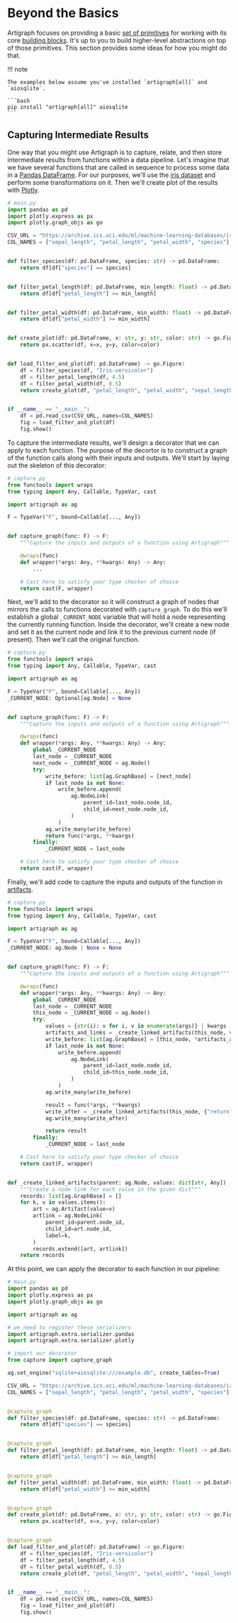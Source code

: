 # Beyond the Basics

Artigraph focuses on providing a basic [set of primitives](./standard-operations.md) for
working with its core [building blocks](./building-blocks.md). It's up to you to build
higher-level abstractions on top of those primitives. This section provides some ideas
for how you might do that.

!!! note

    The examples below assume you've installed `artigraph[all]` and `aiosqlite`.

    ```bash
    pip install "artigraph[all]" aiosqlite
    ```

## Capturing Intermediate Results

One way that you might use Artigraph is to capture, relate, and then store intermediate
results from functions within a data pipeline. Let's imagine that we have several
functions that are called in sequence to process some data in a
[Pandas DataFrame](https://pandas.pydata.org/). For our purposes, we'll use the
[iris dataset](https://en.wikipedia.org/wiki/Iris_flower_data_set) and perform some
transformations on it. Then we'll create plot of the results with
[Plotly](https://plotly.com/python/).

```python
# main.py
import pandas as pd
import plotly.express as px
import plotly.graph_objs as go

CSV_URL = "https://archive.ics.uci.edu/ml/machine-learning-databases/iris/iris.data"
COL_NAMES = ["sepal_length", "petal_length", "petal_width", "species"]


def filter_species(df: pd.DataFrame, species: str) -> pd.DataFrame:
    return df[df["species"] == species]


def filter_petal_length(df: pd.DataFrame, min_length: float) -> pd.DataFrame:
    return df[df["petal_length"] >= min_length]


def filter_petal_width(df: pd.DataFrame, min_width: float) -> pd.DataFrame:
    return df[df["petal_width"] >= min_width]


def create_plot(df: pd.DataFrame, x: str, y: str, color: str) -> go.Figure:
    return px.scatter(df, x=x, y=y, color=color)


def load_filter_and_plot(df: pd.DataFrame) -> go.Figure:
    df = filter_species(df, "Iris-versicolor")
    df = filter_petal_length(df, 4.5)
    df = filter_petal_width(df, 0.5)
    return create_plot(df, "petal_length", "petal_width", "sepal_length")


if __name__ == "__main__":
    df = pd.read_csv(CSV_URL, names=COL_NAMES)
    fig = load_filter_and_plot(df)
    fig.show()
```

To capture the intermediate results, we'll design a decorator that we can apply to each
function. The purpose of the decortor is to construct a graph of the function calls
along with their inputs and outputs. We'll start by laying out the skeleton of this
decorator:

```python
# capture.py
from functools import wraps
from typing import Any, Callable, TypeVar, cast

import artigraph as ag

F = TypeVar("F", bound=Callable[..., Any])


def capture_graph(func: F) -> F:
    """Capture the inputs and outputs of a function using Artigraph"""

    @wraps(func)
    def wrapper(*args: Any, **kwargs: Any) -> Any:
        ...

    # Cast here to satisfy your type checker of choice
    return cast(F, wrapper)
```

Next, we'll add to the decorator so it will construct a graph of nodes that mirrors the
calls to functions decorated with `capture_graph`. To do this we'll establish a global
`_CURRENT_NODE` variable that will hold a node representing the currently running
function. Inside the decorator, we'll create a new node and set it as the current node
and link it to the previous current node (if present). Then we'll call the original
function.

```python
# capture.py
from functools import wraps
from typing import Any, Callable, TypeVar, cast

import artigraph as ag

F = TypeVar("F", bound=Callable[..., Any])
_CURRENT_NODE: Optional[ag.Node] = None


def capture_graph(func: F) -> F:
    """Capture the inputs and outputs of a function using Artigraph"""

    @wraps(func)
    def wrapper(*args: Any, **kwargs: Any) -> Any:
        global _CURRENT_NODE
        last_node = _CURRENT_NODE
        next_node = _CURRENT_NODE = ag.Node()
        try:
            write_before: list[ag.GraphBase] = [next_node]
            if last_node is not None:
                write_before.append(
                    ag.NodeLink(
                        parent_id=last_node.node_id,
                        child_id=next_node.node_id,
                    )
                )
            ag.write_many(write_before)
            return func(*args, **kwargs)
        finally:
            _CURRENT_NODE = last_node

    # Cast here to satisfy your type checker of choice
    return cast(F, wrapper)
```

Finally, we'll add code to capture the inputs and outputs of the function in
[artifacts](./building-blocks.md#artifacts).

```python
# capture.py
from functools import wraps
from typing import Any, Callable, TypeVar, cast

import artigraph as ag

F = TypeVar("F", bound=Callable[..., Any])
_CURRENT_NODE: ag.Node | None = None


def capture_graph(func: F) -> F:
    """Capture the inputs and outputs of a function using Artigraph"""

    @wraps(func)
    def wrapper(*args: Any, **kwargs: Any) -> Any:
        global _CURRENT_NODE
        last_node = _CURRENT_NODE
        this_node = _CURRENT_NODE = ag.Node()
        try:
            values = {str(i): v for i, v in enumerate(args)} | kwargs
            artifacts_and_links = _create_linked_artifacts(this_node, values)
            write_before: list[ag.GraphBase] = [this_node, *artifacts_and_links]
            if last_node is not None:
                write_before.append(
                    ag.NodeLink(
                        parent_id=last_node.node_id,
                        child_id=this_node.node_id,
                    )
                )
            ag.write_many(write_before)

            result = func(*args, **kwargs)
            write_after = _create_linked_artifacts(this_node, {"return": result})
            ag.write_many(write_after)

            return result
        finally:
            _CURRENT_NODE = last_node

    # Cast here to satisfy your type checker of choice
    return cast(F, wrapper)


def _create_linked_artifacts(parent: ag.Node, values: dict[str, Any]) -> list[ag.GraphBase]:
    """Create a node link for each value in the given dict"""
    records: list[ag.GraphBase] = []
    for k, v in values.items():
        art = ag.Artifact(value=v)
        artlink = ag.NodeLink(
            parent_id=parent.node_id,
            child_id=art.node_id,
            label=k,
        )
        records.extend([art, artlink])
    return records
```

At this point, we can apply the decorator to each function in our pipeline:

```python
# main.py
import pandas as pd
import plotly.express as px
import plotly.graph_objs as go

import artigraph as ag

# we need to register these serializers
import artigraph.extra.serializer.pandas
import artigraph.extra.serializer.plotly

# import our decorator
from capture import capture_graph

ag.set_engine("sqlite+aiosqlite:///example.db", create_tables=True)

CSV_URL = "https://archive.ics.uci.edu/ml/machine-learning-databases/iris/iris.data"
COL_NAMES = ["sepal_length", "petal_length", "petal_width", "species"]


@capture_graph
def filter_species(df: pd.DataFrame, species: str) -> pd.DataFrame:
    return df[df["species"] == species]


@capture_graph
def filter_petal_length(df: pd.DataFrame, min_length: float) -> pd.DataFrame:
    return df[df["petal_length"] >= min_length]


@capture_graph
def filter_petal_width(df: pd.DataFrame, min_width: float) -> pd.DataFrame:
    return df[df["petal_width"] >= min_width]


@capture_graph
def create_plot(df: pd.DataFrame, x: str, y: str, color: str) -> go.Figure:
    return px.scatter(df, x=x, y=y, color=color)


@capture_graph
def load_filter_and_plot(df: pd.DataFrame) -> go.Figure:
    df = filter_species(df, "Iris-versicolor")
    df = filter_petal_length(df, 4.5)
    df = filter_petal_width(df, 0.5)
    return create_plot(df, "petal_length", "petal_width", "sepal_length")


if __name__ == "__main__":
    df = pd.read_csv(CSV_URL, names=COL_NAMES)
    fig = load_filter_and_plot(df)
    fig.show()
```
